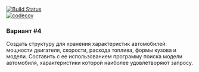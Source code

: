 [![Build Status](https://app.travis-ci.com/ArtemPushPop/Technopark-C-C.svg?branch=IZ1)](https://app.travis-ci.com/ArtemPushPop/Technopark-C-C)<br>
[![codecov](https://codecov.io/gh/ArtemPushPop/Technopark-C-C/branch/IZ1/graph/badge.svg?token=MGS6L0WL3P)](https://codecov.io/gh/ArtemPushPop/Technopark-C-C)
<h3>Вариант #4</h3>
Создать структуру для хранения характеристик автомобилей: мощности двигателя, скорости, расхода топлива, формы кузова и модели. Составить с ее использованием программу поиска модели автомобиля, характеристики которой наиболее удовлетворяют запросу.
